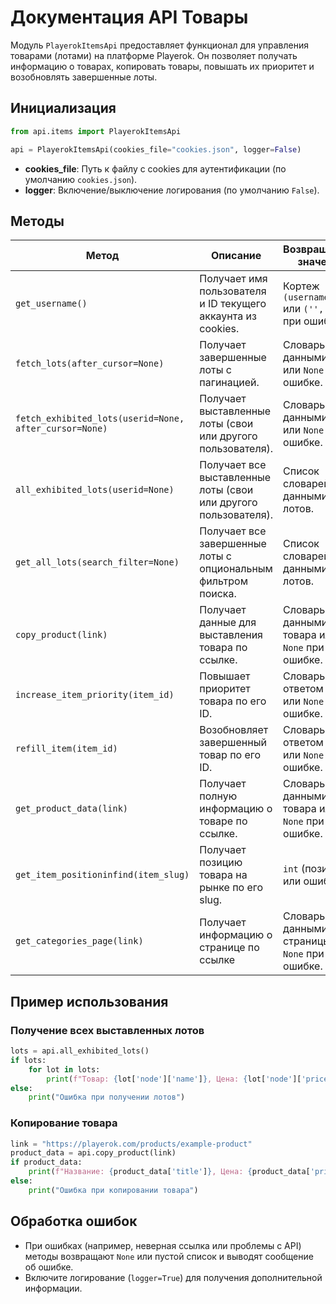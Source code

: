 # Документация API Товары

Модуль `PlayerokItemsApi` предоставляет функционал для управления товарами (лотами) на платформе Playerok. Он позволяет получать информацию о товарах, копировать товары, повышать их приоритет и возобновлять завершенные лоты.

## Инициализация

```python
from api.items import PlayerokItemsApi

api = PlayerokItemsApi(cookies_file="cookies.json", logger=False)
```

- **cookies_file**: Путь к файлу с cookies для аутентификации (по умолчанию `cookies.json`).
- **logger**: Включение/выключение логирования (по умолчанию `False`).

## Методы

| Метод                            | Описание                                                                 | Возвращаемое значение                     |
|----------------------------------|--------------------------------------------------------------------------|------------------------------------------|
| `get_username()`                 | Получает имя пользователя и ID текущего аккаунта из cookies.             | Кортеж `(username, id)` или `('', '')` при ошибке. |
| `fetch_lots(after_cursor=None)`  | Получает завершенные лоты с пагинацией.                                  | Словарь с данными лотов или `None` при ошибке. |
| `fetch_exhibited_lots(userid=None, after_cursor=None)` | Получает выставленные лоты (свои или другого пользователя). | Словарь с данными лотов или `None` при ошибке. |
| `all_exhibited_lots(userid=None)`| Получает все выставленные лоты (свои или другого пользователя).          | Список словарей с данными лотов.         |
| `get_all_lots(search_filter=None)` | Получает все завершенные лоты с опциональным фильтром поиска.           | Список словарей с данными лотов.         |
| `copy_product(link)`             | Получает данные для выставления товара по ссылке.                       | Словарь с данными товара или `None` при ошибке. |
| `increase_item_priority(item_id)`| Повышает приоритет товара по его ID.                                    | Словарь с ответом API или `None` при ошибке. |
| `refill_item(item_id)`           | Возобновляет завершенный товар по его ID.                               | Словарь с ответом API или `None` при ошибке. |
| `get_product_data(link)`         | Получает полную информацию о товаре по ссылке.                          | Словарь с данными товара или `None` при ошибке. |
| `get_item_positioninfind(item_slug)` | Получает позицию товара на рынке по его slug.                        | `int` (позиция) или ошибка.              |
| `get_categories_page(link)`         | Получает информацию о странице по ссылке                      | Словарь с данными страницы или `None` при ошибке. |

## Пример использования

### Получение всех выставленных лотов

```python
lots = api.all_exhibited_lots()
if lots:
    for lot in lots:
        print(f"Товар: {lot['node']['name']}, Цена: {lot['node']['price']}")
else:
    print("Ошибка при получении лотов")
```

### Копирование товара

```python
link = "https://playerok.com/products/example-product"
product_data = api.copy_product(link)
if product_data:
    print(f"Название: {product_data['title']}, Цена: {product_data['price']}")
else:
    print("Ошибка при копировании товара")
```

## Обработка ошибок

- При ошибках (например, неверная ссылка или проблемы с API) методы возвращают `None` или пустой список и выводят сообщение об ошибке.
- Включите логирование (`logger=True`) для получения дополнительной информации.